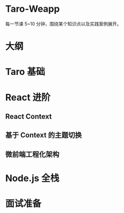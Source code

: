 # Taro-Weapp

每一节课 5~10 分钟，围绕某个知识点以及实践案例展开。

# 大纲

# Taro 基础

# React 进阶

## React Context

## 基于 Context 的主题切换

## 微前端工程化架构

# Node.js 全栈

# 面试准备
